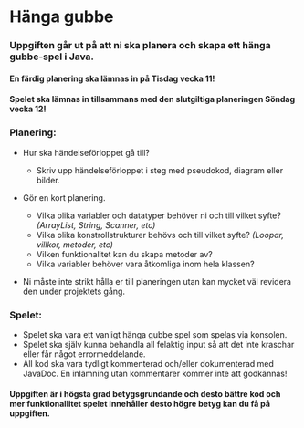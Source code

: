 # Hänga gubbe

### Uppgiften går ut på att ni ska planera och skapa ett hänga gubbe-spel i Java. <br>

#### En färdig planering ska lämnas in på Tisdag vecka 11!

#### Spelet ska lämnas in tillsammans med den slutgiltiga planeringen Söndag vecka 12!

### Planering:
- Hur ska händelseförloppet gå till?
 	- Skriv upp händelseförloppet i steg med pseudokod, diagram eller bilder.

- Gör en kort planering.
	- Vilka olika variabler och datatyper behöver ni och till vilket syfte? *(ArrayList, String, Scanner, etc)*
	- Vilka olika konstrollstrukturer behövs och till vilket syfte? *(Loopar, villkor, metoder, etc)*
  - Vilken funktionalitet kan du skapa metoder av?
  - Vilka variabler behöver vara åtkomliga inom hela klassen?

- Ni måste inte strikt hålla er till planeringen utan kan mycket väl revidera den under projektets gång.

### Spelet:
- Spelet ska vara ett vanligt hänga gubbe spel som spelas via konsolen.
- Spelet ska själv kunna behandla all felaktig input så att det inte kraschar eller får något errormeddelande.
- All kod ska vara tydligt kommenterad och/eller dokumenterad med JavaDoc. En inlämning utan kommentarer kommer inte att godkännas!

#### Uppgiften är i högsta grad betygsgrundande och desto bättre kod och mer funktionallitet spelet innehåller desto högre betyg kan du få på uppgiften.
